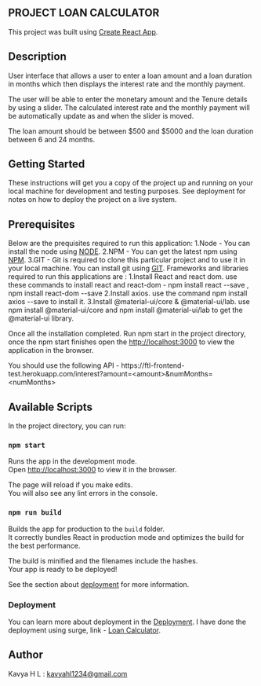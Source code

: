 ## PROJECT LOAN CALCULATOR

This project was built using [Create React App](https://github.com/facebook/create-react-app).

## Description
User interface that allows a user to enter a loan amount and a loan duration in months which then displays
the interest rate and the monthly payment.

The user will be able to enter the monetary amount and the Tenure details by using a slider. The
calculated interest rate and the monthly payment will be automatically update as and when the slider is moved.

The loan amount should be between $500 and $5000 and the loan duration between 6
and 24 months.

## Getting Started
These instructions will get you a copy of the project up and running on your local machine for development and testing purposes. See deployment for notes on how to deploy the project on a live system.

## Prerequisites
Below are the prequisites required to run this application:
     1.Node - You can install the node using [NODE](https://nodejs.org/en/).
     2.NPM - You can get the latest npm using [NPM](https://www.npmjs.com/get-npm).
     3.GIT - Git is required to clone this particular project and to use it in your local machine. You can install git using 
     [GIT](https://github.com/).
Frameworks and libraries required to run this applications are :
     1.Install React and react dom.
             use these commands to install react and react-dom - npm install react --save , npm install react-dom --save
     2.Install axios.
             use the command npm install axios --save to install it.
     3.Install @material-ui/core & @material-ui/lab.
             use npm install @material-ui/core and npm install @material-ui/lab to get the @material-ui library.
        
Once all the installation completed. Run npm start in the project directory, once the npm start finishes open the 
[http://localhost:3000](http://localhost:3000) to view the application in the browser.

You should use the following API - https://ftl-frontend-
test.herokuapp.com/interest?amount=&lt;amount&gt;&amp;numMonths=&lt;numMonths&gt;


## Available Scripts

In the project directory, you can run:

### `npm start`

Runs the app in the development mode.<br>
Open [http://localhost:3000](http://localhost:3000) to view it in the browser.

The page will reload if you make edits.<br>
You will also see any lint errors in the console.


### `npm run build`

Builds the app for production to the `build` folder.<br>
It correctly bundles React in production mode and optimizes the build for the best performance.

The build is minified and the filenames include the hashes.<br>
Your app is ready to be deployed!

See the section about [deployment](https://facebook.github.io/create-react-app/docs/deployment) for more information.

### Deployment

You can learn more about deployment in the [Deployment](https://facebook.github.io/create-react-app/docs/deployment).
I have done the deployment using surge, link - [Loan Calculator](http://fullThrottle-labs-test.surge.sh).

## Author
Kavya H L : kavyahl1234@gmail.com
